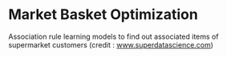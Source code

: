# Market Basket Optimization
Association rule learning models to find out associated items of supermarket customers (credit : www.superdatascience.com)
